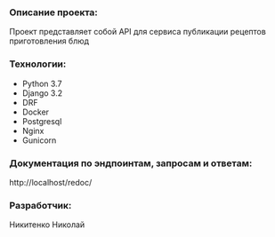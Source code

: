 
### Описание проекта:
Проект представляет собой API для сервиса публикации рецептов приготовления блюд
### Технологии:
- Python 3.7
- Django 3.2
- DRF
- Docker
- Postgresql
- Nginx
- Gunicorn

### Документация по эндпоинтам, запросам и ответам:

http://localhost/redoc/

### Разработчик:
Никитенко Николай 
